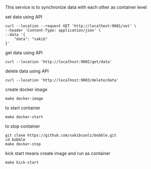This service is to synchronize data with each other as container level

set data using API 
```
curl --location --request GET 'http://localhost:9001/set' \
--header 'Content-Type: application/json' \
--data '{
    "data": "sakib"
}'
```

get data using API
```
curl --location 'http://localhost:9002/get/data'
```

delete data using API
```
curl --location 'http://localhost:9003/delete/data'
```

create docker image
```
make docker-image
```

to start container 
```
make docker-start
```

to stop container 
```
git clone https://github.com/sakibcoolz/bobble.git
cd bobble
make docker-stop
```

kick start means create image and run as container
```
make kick-start
```

